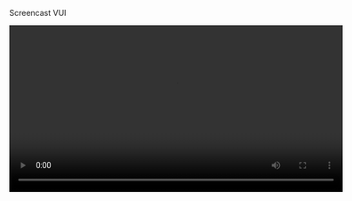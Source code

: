 Screencast VUI 

<video width="600px" controls>
  <source src="Hey Fuwa.mp4" type="video/mp4">
</video>